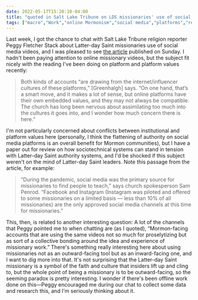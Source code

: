 ```yaml
---
date: 2022-05-17T15:20:10-04:00
title: "quoted in Salt Lake Tribune on LDS missionaries' use of social media"
tags: ["macro","Work","online Mormonism","social media","platforms","religious authority", "Salt Lake Tribune"]
---
```


Last week, I got the chance to chat with Salt Lake Tribune religion reporter Peggy Fletcher Stack about Latter-day Saint missionaries use of social media videos, and I was pleased to see [the article](https://www.sltrib.com/religion/2022/05/15/tiktok-or-tracting-lds/) published on Sunday. I hadn't been paying attention to online missionary videos, but the subject fit nicely with the reading I've been doing on platform and platform values recently: 

> Both kinds of accounts “are drawing from the internet/influencer cultures of these platforms,” [Greenhalgh] says. “On one hand, that’s a smart move, and it makes a lot of sense, but online platforms have their own embedded values, and they may not always be compatible. The church has long been nervous about assimilating too much into the cultures it goes into, and I wonder how much concern there is here.”

I'm not particularly concerned about conflicts between institutional and platform values here (personally, I think the flattening of authority on social media platforms is an overall benefit for Mormon communities), but I have a paper out for review on how sociotechnical systems can stand in tension with Latter-day Saint authority systems, and I'd be shocked if this subject weren't on the mind of Latter-day Saint leaders. Note this passage from the article, for example: 

> “During the pandemic, social media was the primary source for missionaries to find people to teach,” says church spokesperson Sam Penrod. “Facebook and Instagram (Instagram was piloted and offered to some missionaries on a limited basis — less than 10% of all missionaries) are the only approved social media channels at this time for missionaries.”

This, then, is related to another interesting question: A lot of the channels that Peggy pointed me to when chatting are (as I quoted), “Mormon-facing accounts that are using the same videos not so much for proselytizing but as sort of a collective bonding around the idea and experience of missionary work.” There's something really interesting here about using missionaries not as an outward-facing tool but as an inward-facing one, and I want to dig more into that. It's not surprising that the Latter-day Saint missionary is a symbol of the faith and culture that insiders lift up and cling to, but the whole point of being a missionary is to be outward-facing, so the seeming paradox is pretty interesting. I wonder if there's been offline work done on this—Peggy encouraged me during our chat to collect some data and research this, and I'm seriously thinking about it.